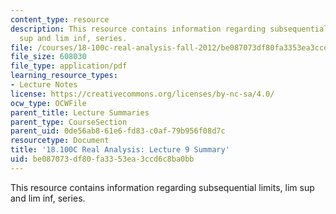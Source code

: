 ```yaml
---
content_type: resource
description: This resource contains information regarding subsequential limits, lim
  sup and lim inf, series.
file: /courses/18-100c-real-analysis-fall-2012/be087073df80fa3353ea3ccd6c8ba0bb_MIT18_100CF12_l9sum.pdf
file_size: 608030
file_type: application/pdf
learning_resource_types:
- Lecture Notes
license: https://creativecommons.org/licenses/by-nc-sa/4.0/
ocw_type: OCWFile
parent_title: Lecture Summaries
parent_type: CourseSection
parent_uid: 0de56ab8-61e6-fd83-c0af-79b956f08d7c
resourcetype: Document
title: '18.100C Real Analysis: Lecture 9 Summary'
uid: be087073-df80-fa33-53ea-3ccd6c8ba0bb
---
```

This resource contains information regarding subsequential limits, lim sup and lim inf, series.